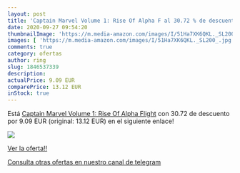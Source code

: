 ```yaml
---
layout: post
title: 'Captain Marvel Volume 1: Rise Of Alpha F al 30.72 % de descuento'
date: 2020-09-27 09:54:20
thumbnailImage: 'https://m.media-amazon.com/images/I/51Ha7XK6QKL._SL200_.jpg'
images: [ 'https://m.media-amazon.com/images/I/51Ha7XK6QKL._SL200_.jpg' ]
comments: true
category: ofertas
author: ring
slug: 1846537339
description:
actualPrice: 9.09 EUR
comparePrice: 13.12 EUR
inStock: true
---
```


Está [Captain Marvel Volume 1: Rise Of Alpha Flight](https://www.amazon.com/dp/1846537339/?tag=redken08-20) con 30.72 de descuento por 9.09 EUR (original: 13.12 EUR) en el siguiente enlace!

[![](https://m.media-amazon.com/images/I/51Ha7XK6QKL._SL200_.jpg)](https://www.amazon.com/dp/1846537339/?tag=redken08-20)

[Ver la oferta!!](https://www.amazon.com/dp/1846537339/?tag=redken08-20)

[Consulta otras ofertas en nuestro canal de telegram](https://t.me/s/ofertas25)

